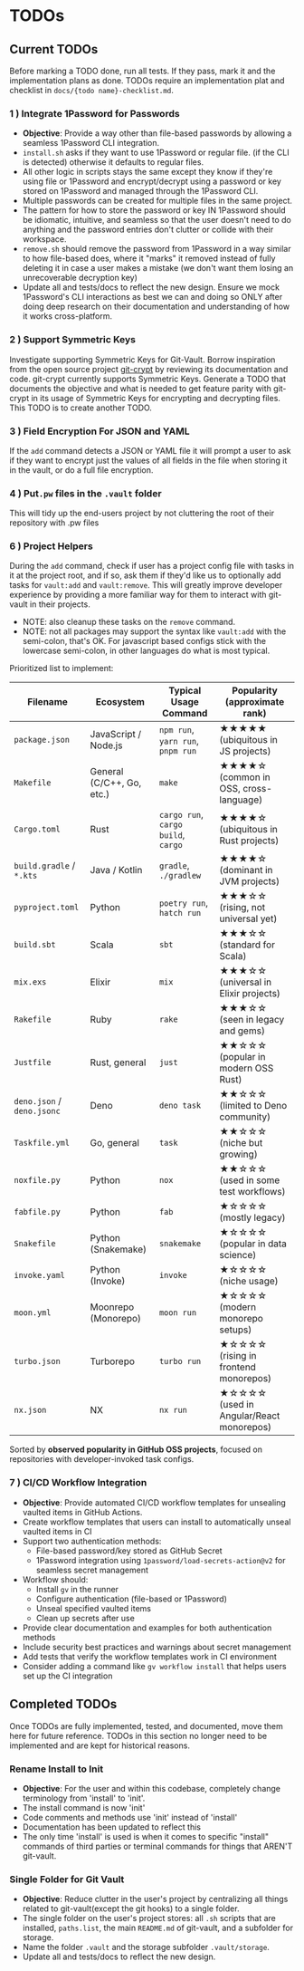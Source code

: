 # TODOs

## Current TODOs

Before marking a TODO done, run all tests. If they pass, mark it and the implementation plans as done. TODOs require an implementation plat and checklist in `docs/{todo name}-checklist.md`.

### 1 ) Integrate 1Password for Passwords

- **Objective**: Provide a way other than file-based passwords by allowing a seamless 1Password CLI integration.
- `install.sh` asks if they want to use 1Password or regular file. (if the CLI is detected) otherwise it defaults to regular files.
- All other logic in scripts stays the same except they know if they're using file or 1Password and encrypt/decrypt using a password or key stored on 1Password and managed through the 1Password CLI.
- Multiple passwords can be created for multiple files in the same project.
- The pattern for how to store the password or key IN 1Password should be idiomatic, intuitive, and seamless so that the user doesn't need to do anything and the password entries don't clutter or collide with their workspace.
- `remove.sh` should remove the password from 1Password in a way similar to how file-based does, where it "marks" it removed instead of fully deleting it in case a user makes a mistake (we don't want them losing an unrecoverable decryption key)
- Update all and tests/docs to reflect the new design. Ensure we mock 1Password's CLI interactions as best we can and doing so ONLY after doing deep research on their documentation and understanding of how it works cross-platform.

### 2 ) Support Symmetric Keys

Investigate supporting Symmetric Keys for Git-Vault. Borrow inspiration from the open source project [git-crypt]([git-crypt](https://github.com/AGWA/git-crypt)) by reviewing its documentation and code. git-crypt currently supports Symmetric Keys. Generate a TODO that documents the objective and what is needed to get feature parity with git-crypt in its usage of Symmetric Keys for encrypting and decrypting files. This TODO is to create another TODO.

### 3 ) Field Encryption For JSON and YAML

If the `add` command detects a JSON or YAML file it will prompt a user to ask if they want to encrypt just the values of all fields in the file when storing it in the vault, or do a full file encryption.

### 4 ) Put`.pw` files in the `.vault` folder

This will tidy up the end-users project by not cluttering the root of their repository with .pw files

### 6 ) Project Helpers

During the `add` command, check if user has a project config file with tasks in it at the project root, and if so, ask them if they'd like us to optionally add tasks for `vault:add` and `vault:remove`. This will greatly improve developer experience by providing a more familiar way for them to interact with git-vault in their projects.

- NOTE: also cleanup these tasks on the `remove` command.
- NOTE: not all packages may support the syntax like `vault:add` with the semi-colon, that's OK. For javascript based configs stick with the lowercase semi-colon, in other languages do what is most typical.

Prioritized list to implement:

| Filename                   | Ecosystem                 | Typical Usage Command               | Popularity (approximate rank)           |
| -------------------------- | ------------------------- | ----------------------------------- | --------------------------------------- |
| `package.json`             | JavaScript / Node.js      | `npm run`, `yarn run`, `pnpm run`   | ★★★★★ (ubiquitous in JS projects)       |
| `Makefile`                 | General (C/C++, Go, etc.) | `make`                              | ★★★★☆ (common in OSS, cross-language)   |
| `Cargo.toml`               | Rust                      | `cargo run`, `cargo build`, `cargo` | ★★★★☆ (ubiquitous in Rust projects)     |
| `build.gradle` / `*.kts`   | Java / Kotlin             | `gradle`, `./gradlew`               | ★★★★☆ (dominant in JVM projects)        |
| `pyproject.toml`           | Python                    | `poetry run`, `hatch run`           | ★★★☆☆ (rising, not universal yet)       |
| `build.sbt`                | Scala                     | `sbt`                               | ★★★☆☆ (standard for Scala)              |
| `mix.exs`                  | Elixir                    | `mix`                               | ★★★☆☆ (universal in Elixir projects)    |
| `Rakefile`                 | Ruby                      | `rake`                              | ★★★☆☆ (seen in legacy and gems)         |
| `Justfile`                 | Rust, general             | `just`                              | ★★☆☆☆ (popular in modern OSS Rust)      |
| `deno.json` / `deno.jsonc` | Deno                      | `deno task`                         | ★★☆☆☆ (limited to Deno community)       |
| `Taskfile.yml`             | Go, general               | `task`                              | ★★☆☆☆ (niche but growing)               |
| `noxfile.py`               | Python                    | `nox`                               | ★★☆☆☆ (used in some test workflows)     |
| `fabfile.py`               | Python                    | `fab`                               | ★☆☆☆☆ (mostly legacy)                   |
| `Snakefile`                | Python (Snakemake)        | `snakemake`                         | ★☆☆☆☆ (popular in data science)         |
| `invoke.yaml`              | Python (Invoke)           | `invoke`                            | ★☆☆☆☆ (niche usage)                     |
| `moon.yml`                 | Moonrepo (Monorepo)       | `moon run`                          | ★☆☆☆☆ (modern monorepo setups)          |
| `turbo.json`               | Turborepo                 | `turbo run`                         | ★☆☆☆☆ (rising in frontend monorepos)    |
| `nx.json`                  | NX                        | `nx run`                            | ★☆☆☆☆ (used in Angular/React monorepos) |

Sorted by **observed popularity in GitHub OSS projects**, focused on repositories with developer-invoked task configs.

### 7 ) CI/CD Workflow Integration

- **Objective**: Provide automated CI/CD workflow templates for unsealing vaulted items in GitHub Actions.
- Create workflow templates that users can install to automatically unseal vaulted items in CI
- Support two authentication methods:
  - File-based password/key stored as GitHub Secret
  - 1Password integration using `1password/load-secrets-action@v2` for seamless secret management
- Workflow should:
  - Install `gv` in the runner
  - Configure authentication (file-based or 1Password)
  - Unseal specified vaulted items
  - Clean up secrets after use
- Provide clear documentation and examples for both authentication methods
- Include security best practices and warnings about secret management
- Add tests that verify the workflow templates work in CI environment
- Consider adding a command like `gv workflow install` that helps users set up the CI integration

## Completed TODOs

Once TODOs are fully implemented, tested, and documented, move them here for future reference. TODOs in this section no longer need to be implemented and are kept for historical reasons.

### Rename Install to Init

- **Objective**: For the user and within this codebase, completely change terminology from 'install' to 'init'.
- The install command is now 'init'
- Code comments and methods use 'init' instead of 'install'
- Documentation has been updated to reflect this
- The only time 'install' is used is when it comes to specific "install" commands of third parties or terminal commands for things that AREN'T git-vault.

### Single Folder for Git Vault

- **Objective**: Reduce clutter in the user's project by centralizing all things related to git-vault(except the git hooks) to a single folder.
- The single folder on the user's project stores: all `.sh` scripts that are installed, `paths.list`, the main `README.md` of git-vault, and a subfolder for storage.
- Name the folder `.vault` and the storage subfolder `.vault/storage`.
- Update all and tests/docs to reflect the new design.
